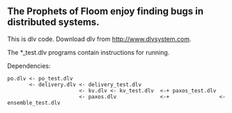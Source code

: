 ## The Prophets of Floom enjoy finding bugs in distributed systems.

This is dlv code. Download dlv from http://www.dlvsystem.com.

The *_test.dlv programs contain instructions for running.

Dependencies:

```
po.dlv <- po_test.dlv
       <- delivery.dlv <- delivery_test.dlv
                       <- kv.dlv <- kv_test.dlv  <-+ paxos_test.dlv
                       <- paxos.dlv              <-+                <- ensemble_test.dlv
```
